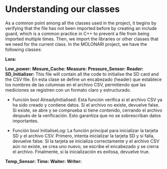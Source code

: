 # Understanding our classes
As a common point among all the classes used in the project, it begins by verifying that the file has not been imported before by creating an include guard, which is a common practice in C++ to prevent a file from being imported multiple times. Then, we import the libraries or other classes that we need for the current class. In the MOLONARI project, we have the following classes:

**Lora:**

**Low_power:**
**Mesure_Cache:**
**Measure:**
**Pressure_Sensor:**
**Reader:**
**SD_Initializer:**
This file will contain all the code to initialise the SD card and the CSV file. En esta clase se define un encabezado (header) que establece los nombres de las columnas en el archivo CSV, permitiendo que las mediciones se registren con un formato claro y estructurado.

* Función bool AlreadyInitialised: Esta función verifica si el archivo CSV ya ha sido creado y contiene datos. Si el archivo no existe, devuelve false. Si existe, se abre y se comprueba si tiene contenido, cerrando el archivo después de la verificación. Esto garantiza que no se sobrescriban datos importantes.

* Función bool InitialiseLog: La función principal para inicializar la tarjeta SD y el archivo CSV. Primero, intenta inicializar la tarjeta SD y si falla, devuelve false. Si la tarjeta se inicializa correctamente y el archivo CSV aún no existe, se crea uno nuevo, se escribe el encabezado y se cierra el archivo. Finalmente, si la inicialización es exitosa, devuelve true.

**Temp_Sensor:**
**Time:**
**Waiter:**
**Writer:**






